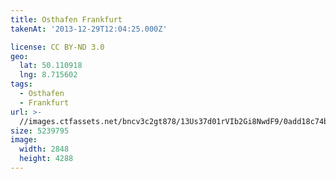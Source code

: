 ```yaml
---
title: Osthafen Frankfurt
takenAt: '2013-12-29T12:04:25.000Z'

license: CC BY-ND 3.0
geo:
  lat: 50.110918
  lng: 8.715602
tags:
  - Osthafen
  - Frankfurt
url: >-
  //images.ctfassets.net/bncv3c2gt878/13Us37d01rVIb2Gi8NwdF9/0add18c74b314729fc85096fa921437c/osthafen-frankfurt_11625972396_o
size: 5239795
image:
  width: 2848
  height: 4288
---
```

